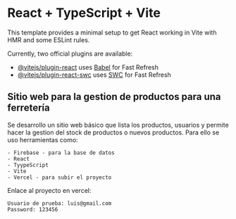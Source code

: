 # React + TypeScript + Vite

This template provides a minimal setup to get React working in Vite with HMR and some ESLint rules.

Currently, two official plugins are available:

- [@vitejs/plugin-react](https://github.com/vitejs/vite-plugin-react/blob/main/packages/plugin-react) uses [Babel](https://babeljs.io/) for Fast Refresh
- [@vitejs/plugin-react-swc](https://github.com/vitejs/vite-plugin-react/blob/main/packages/plugin-react-swc) uses [SWC](https://swc.rs/) for Fast Refresh

## Sitio web para la gestion de productos para una ferretería

Se desarrollo un sitio web básico que lista los productos, usuarios y permite hacer la gestion del stock de productos o nuevos productos. Para ello se uso herramientas como: 

```
- Firebase - para la base de datos
- React
- TyypeScript
- Vite
- Vercel - para subir el proyecto
```
Enlace al proyecto en vercel:

```Enlace: https://app-web-react-ferreteria.vercel.app/ 
Usuario de prueba: luis@gmail.com
Password: 123456
```
